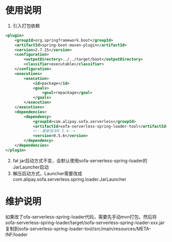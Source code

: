 # 使用说明

1. 引入打包依赖
```xml
<plugin>
    <groupId>org.springframework.boot</groupId>
    <artifactId>spring-boot-maven-plugin</artifactId>
    <version>2.7.15</version>
    <configuration>
        <outputDirectory>../../target/boot</outputDirectory>
        <classifier>executable</classifier>
    </configuration>
    <executions>
        <execution>
            <id>package</id>
            <goals>
                <goal>repackage</goal>
            </goals>
        </execution>
    </executions>
    <dependencies>
        <dependency>
            <groupId>com.alipay.sofa.serverless</groupId>
            <artifactId>sofa-serverless-spring-loader-tool</artifactId>
            <!--最新版本0.5.6-->
            <version>0.5.6</version>
        </dependency>
    </dependencies>
</plugin>
```
2. fat jar启动方式不变，会默认使用sofa-serverless-spring-loader的JarLauncher启动
3. 解压启动方式，Launcher需要改成com.alipay.sofa.serverless.spring.loader.JarLauncher

# 维护说明

如果改了ofa-serverless-spring-loader代码，需要先手动mvn打包，然后将sofa-serverless-spring-loader/target/sofa-serverless-spring-loader-xxx.jar复制到sofa-serverless-spring-loader-tool/src/main/resources/META-INF/loader

